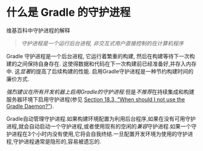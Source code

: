 # 什么是 Gradle 的守护进程

维基百科中守护进程的解释

> *守护进程是一个运行后台进程, 非交互式用户直接控制的在计算机程序*

Gradle 守护进程是一个后台进程, 
它运行着繁重的构建, 然后在构建等待下一次构建的之间保持自身存在. 这使得数据和代码在下一次构建前已经准备好,并存入内存中. 这*显著*的提高了后续构建的性能. 启用Gradle守护进程是一种节约构建时间的廉价方式. 

*强烈建议在所有开发机器上启用Gradle的守护进程*.但是*不推荐*在持续集成和构建服务器环境下启用守护进程(参见 [Section 18.3, “When should I not use the Gradle Daemon?”](https://docs.gradle.org/current/userguide/gradle_daemon.html#when_should_i_not_use_the_gradle_daemon)).

Gradle自动管理守护进程.如果构建环境配置为利用后台程序,如果在没有可用守护进程,就会自动启动一个守护进程,或者使用现有的空闲的*兼容*守护进程.如果一个守护进程在3个小时内没有使用,它将会自我终结.一旦配置开发环境为使用的守护进程,守护进程通常是隐形的,容易被遗忘的.




